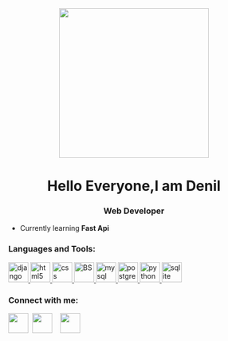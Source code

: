 <div align="center" ><img  width="300" src="https://i.pinimg.com/originals/e8/f4/53/e8f453469a3ec97ecd354df465d73913.gif"  ></div>
<h1 align="center">Hello Everyone,I am  Denil </h1>
<h3 align="center">Web Developer</h3>

-  Currently learning **Fast Api**

<h3 align="left">Languages and Tools:</h3>
<p align="left"> <a href="https://www.djangoproject.com/" target="_blank" rel="noreferrer"> <img src="https://cdn.worldvectorlogo.com/logos/django.svg" alt="django" width="40" height="40"/> </a> <a href="https://www.w3.org/html/" target="_blank" rel="noreferrer"> <img src="https://cdn.pixabay.com/photo/2017/08/05/11/16/logo-2582748_1280.png" alt="html5" width="40" height="40"/> </a> <a href="#" target="_blank" rel="noreferrer"> <img src="https://cdn-icons-png.flaticon.com/512/919/919826.png" alt="css" width="40" height="40"/> </a> <a href="#" target="_blank" rel="noreferrer"> <img src="https://getbootstrap.com/docs/5.0/assets/brand/bootstrap-logo.svg" alt="BS" width="40" height="40"/> </a> <a href="https://www.mysql.com/" target="_blank" rel="noreferrer"> <img src="https://yt3.googleusercontent.com/ytc/AGIKgqNJxTuPRO4_zXZuUyfCz-sTL482_6R4w_zq6C9LBg=s900-c-k-c0x00ffffff-no-rj" alt="mysql" width="40" height="40"/> </a> <a href="https://www.postgresql.org" target="_blank" rel="noreferrer"> <img src="https://upload.wikimedia.org/wikipedia/commons/thumb/2/29/Postgresql_elephant.svg/1200px-Postgresql_elephant.svg.png" alt="postgresql" width="40" height="40"/> </a> <a href="https://www.python.org" target="_blank" rel="noreferrer"> <img src="https://upload.wikimedia.org/wikipedia/commons/thumb/c/c3/Python-logo-notext.svg/935px-Python-logo-notext.svg.png" alt="python" width="40" height="40"/> </a> <a href="https://www.sqlite.org/" target="_blank" rel="noreferrer"> <img src="https://www.vectorlogo.zone/logos/sqlite/sqlite-icon.svg" alt="sqlite" width="40" height="40"/> </a> </p>


<h3 align="left">Connect with me:</h3>
<p align="left">
<a href="https://www.linkedin.com/in/denil-kurian-7a992924a/"><img src="https://static-00.iconduck.com/assets.00/linkedin-icon-512x512-vkm0drb1.png" width="40px"></a>&nbsp;&nbsp;<a href="https://www.instagram.com/____denil__/"><img src="https://upload.wikimedia.org/wikipedia/commons/9/95/Instagram_logo_2022.svg" width="40px"></a>&nbsp;&nbsp;&nbsp;&nbsp;<a href="mailto:denilkuriancc@gmail.com"><img src="https://encrypted-tbn0.gstatic.com/images?q=tbn:ANd9GcQrOcbK6L5_qnLF2JBSi51_wITYM6sQ4z12VvhLo-dq_9nePELx9VEOwTYN21qlyxfj4yA&usqp=CAU" width="40px"></a>



